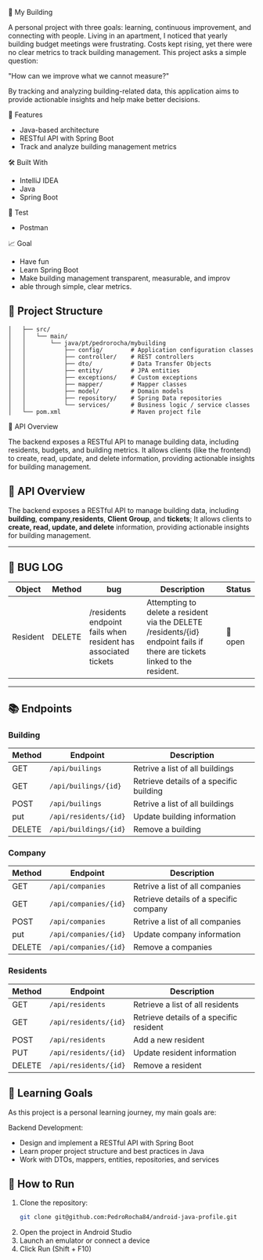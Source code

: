 🧮 My Building

A personal project with three goals: learning, continuous improvement, and connecting with people.
Living in an apartment, I noticed that yearly building budget meetings were frustrating. Costs kept rising, yet there were no clear metrics to track building management. This project asks a simple question:

  "How can we improve what we cannot measure?"

By tracking and analyzing building-related data, this application aims to provide actionable insights and help make better decisions.

🚀 Features

- Java-based architecture
- RESTful API with Spring Boot
- Track and analyze building management metrics

🛠️ Built With

- IntelliJ IDEA
- Java
- Spring Boot

🧪 Test
- Postman 

📈 Goal

- Have fun
- Learn Spring Boot
- Make building management transparent, measurable, and improv
- able through simple, clear metrics.

## 📁 Project Structure
```├── backend/                   # Java + Spring Boot backend
│   ├── src/
│   │   └── main/
│   │       └── java/pt/pedrorocha/mybuilding
│   │           ├── config/        # Application configuration classes
│   │           ├── controller/    # REST controllers
│   │           ├── dto/           # Data Transfer Objects
│   │           ├── entity/        # JPA entities
│   │           ├── exceptions/    # Custom exceptions
│   │           ├── mapper/        # Mapper classes
│   │           ├── model/         # Domain models
│   │           ├── repository/    # Spring Data repositories
│   │           └── services/      # Business logic / service classes
│   └── pom.xml                    # Maven project file
```

🔗 API Overview

The backend exposes a RESTful API to manage building data, including residents, budgets, and building metrics.
It allows clients (like the frontend) to create, read, update, and delete information, providing actionable insights for building management.

## 🔗 API Overview

The backend exposes a RESTful API to manage building data, including **building**, **company**,**residents**, **Client Group**, and **tickets**;
It allows clients to **create, read, update, and delete** information, providing actionable insights for building management.  

---
## 🐛 BUG LOG

| Object | Method | bug | Description | Status
|--------|---------|-------------------------|-------------------------|------------|
| Resident | DELETE | /residents endpoint fails when resident has associated tickets | Attempting to delete a resident via the DELETE /residents/{id} endpoint fails if there are tickets linked to the resident. | 🔴 open |
---

## 📚 Endpoints

### Building
| Method | Endpoint | Description |
|--------|---------|-------------|
| GET    | `/api/builings` | Retrive a list of all buildings |
| GET    | `/api/builings/{id}` | Retrieve details of a specific building |
| POST   | `/api/builings` | Retrive a list of all buildings |
| put    | `/api/residents/{id}` | Update building information |
| DELETE | `/api/buildings/{id}` | Remove a building |

### Company
| Method | Endpoint | Description |
|--------|---------|-------------|
| GET    | `/api/companies` | Retrive a list of all companies |
| GET    | `/api/companies/{id}` | Retrieve details of a specific company |
| POST   | `/api/companies` | Retrive a list of all companies |
| put    | `/api/companies/{id}` | Update company information |
| DELETE | `/api/companies/{id}` | Remove a companies |

### Residents
| Method | Endpoint | Description |
|--------|---------|-------------|
| GET    | `/api/residents` | Retrieve a list of all residents |
| GET    | `/api/residents/{id}` | Retrieve details of a specific resident |
| POST   | `/api/residents` | Add a new resident |
| PUT    | `/api/residents/{id}` | Update resident information |
| DELETE | `/api/residents/{id}` | Remove a resident |



## 🧠 Learning Goals

As this project is a personal learning journey, my main goals are:

Backend Development:
- Design and implement a RESTful API with Spring Boot
- Learn proper project structure and best practices in Java
- Work with DTOs, mappers, entities, repositories, and services

## 🔧 How to Run

1. Clone the repository:
   ```bash
   git clone git@github.com:PedroRocha84/android-java-profile.git

2. Open the project in Android Studio
3. Launch an emulator or connect a device
4. Click Run (Shift + F10)
